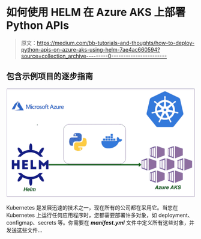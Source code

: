 # 如何使用 HELM 在 Azure AKS 上部署 Python APIs

> 原文：<https://medium.com/bb-tutorials-and-thoughts/how-to-deploy-python-apis-on-azure-aks-using-helm-7ae4ac660594?source=collection_archive---------0----------------------->

## 包含示例项目的逐步指南

![](img/c9efd26e5948432e1e7c37e64df2a4ca.png)

Kubernetes 是发展迅速的技术之一，现在所有的公司都在采用它。当您在 Kubernetes 上运行任何应用程序时，您都需要部署许多对象，如 deployment、configmap、secrets 等。你需要在 ***manifest.yml*** 文件中定义所有这些对象，并发送这些文件…